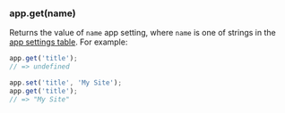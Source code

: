 <!---
 Copyright (c) 2016 StrongLoop, IBM, and Express Contributors
 License: MIT
-->

<h3 id='app.get'>app.get(name)</h3>

Returns the value of `name` app setting, where `name` is one of strings in the
[app settings table](#app.settings.table). For example:

```js
app.get('title');
// => undefined

app.set('title', 'My Site');
app.get('title');
// => "My Site"
```
